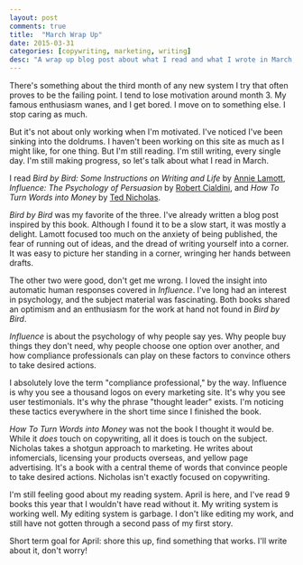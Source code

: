 ```yaml
---
layout: post
comments: true
title:  "March Wrap Up"
date: 2015-03-31
categories: [copywriting, marketing, writing]
desc: "A wrap up blog post about what I read and what I wrote in March, 2015."
---
```


There's something about the third month of any new system I try that often proves to be the failing point. I tend to lose motivation around month 3. My famous enthusiasm wanes, and I get bored. I move on to something else. I stop caring as much.

But it's not about only working when I'm motivated. I've noticed I've been sinking into the doldrums. I haven't been working on this site as much as I might like, for one thing. But I'm still reading. I'm still writing, every single day. I'm still making progress, so let's talk about what I read in March.

I read *Bird by Bird: Some Instructions on Writing and Life* by [Annie Lamott](https://twitter.com/annelamott), *Influence: The Psychology of Persuasion* by [Robert Cialdini](http://www.influenceatwork.com/), and *How To Turn Words into Money* by [Ted Nicholas](http://www.tednicholas.com/).

*Bird by Bird* was my favorite of the three. I've already written a blog post inspired by this book. Although I found it to be a slow start, it was mostly a delight. Lamott focused too much on the anxiety of being published, the fear of running out of ideas, and the dread of writing yourself into a corner. It was easy to picture her standing in a corner, wringing her hands between drafts.

The other two were good, don't get me wrong. I loved the insight into automatic human responses covered in *Influence*. I've long had an interest in psychology, and the subject material was fascinating. Both books shared an optimism and an enthusiasm for the work at hand not found in *Bird by Bird*.

*Influence* is about the psychology of why people say yes. Why people buy things they don't need, why people choose one option over another, and how compliance professionals can play on these factors to convince others to take desired actions.

I absolutely love the term "compliance professional," by the way. Influence is why you see a thousand logos on every marketing site. It's why you see user testimonials. It's why the phrase "thought leader" exists. I'm noticing these tactics everywhere in the short time since I finished the book.

*How To Turn Words into Money* was not the book I thought it would be. While it *does* touch on copywriting, all it does is touch on the subject. Nicholas takes a shotgun approach to marketing. He writes about infomercials, licensing your products overseas, and yellow page advertising. It's a book with a central theme of words that convince people to take desired actions. Nicholas isn't exactly focused on copywriting.

I'm still feeling good about my reading system. April is here, and I've read 9 books this year that I wouldn't have read without it. My writing system is working well. My editing system is garbage. I don't like editing my work, and still have not gotten through a second pass of my first story.

Short term goal for April: shore this up, find something that works. I'll write about it, don't worry!